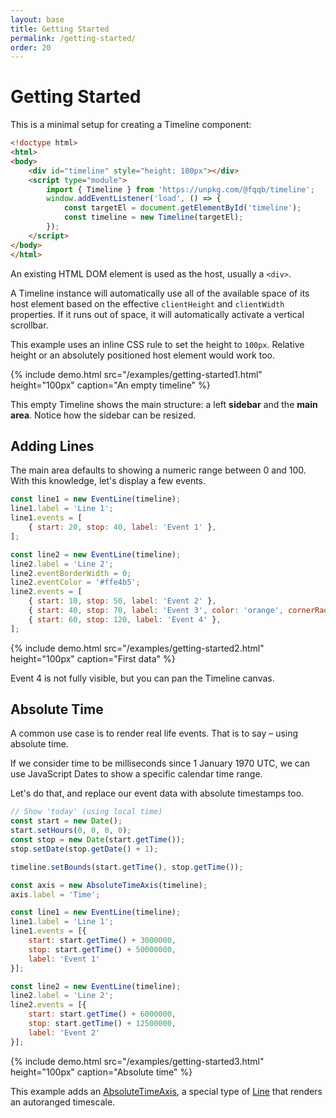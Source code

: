 ```yaml
---
layout: base
title: Getting Started
permalink: /getting-started/
order: 20
---
```


# Getting Started

This is a minimal setup for creating a Timeline component:

```html
<!doctype html>
<html>
<body>
    <div id="timeline" style="height: 100px"></div>
    <script type="module">
        import { Timeline } from 'https://unpkg.com/@fqqb/timeline';
        window.addEventListener('load', () => {
            const targetEl = document.getElementById('timeline');
            const timeline = new Timeline(targetEl);
        });
    </script>
</body>
</html>
```

An existing HTML DOM element is used as the host, usually a `<div>`.

A Timeline instance will automatically use all of the available space of its host element based on the effective `clientHeight` and `clientWidth` properties. If it runs out of space, it will automatically activate a vertical scrollbar.

This example uses an inline CSS rule to set the height to `100px`. Relative height or an absolutely positioned host element would work too.

{% include demo.html src="/examples/getting-started1.html"
                     height="100px"
                     caption="An empty timeline" %}

This empty Timeline shows the main structure: a left **sidebar** and the **main area**. Notice how the sidebar can be resized.


## Adding Lines

The main area defaults to showing a numeric range between 0 and 100. With this knowledge, let's display a few events.

```javascript
const line1 = new EventLine(timeline);
line1.label = 'Line 1';
line1.events = [
    { start: 20, stop: 40, label: 'Event 1' },
];

const line2 = new EventLine(timeline);
line2.label = 'Line 2';
line2.eventBorderWidth = 0;
line2.eventColor = '#ffe4b5';
line2.events = [
    { start: 10, stop: 50, label: 'Event 2' },
    { start: 40, stop: 70, label: 'Event 3', color: 'orange', cornerRadius: 5 },
    { start: 60, stop: 120, label: 'Event 4' },
];
```

{% include demo.html src="/examples/getting-started2.html"
                     height="100px"
                     caption="First data" %}

Event 4 is not fully visible, but you can pan the Timeline canvas.


## Absolute Time

A common use case is to render real life events. That is to say &ndash; using absolute time.

If we consider time to be milliseconds since 1 January 1970 UTC, we can use JavaScript Dates to show a specific calendar time range.

Let's do that, and replace our event data with absolute timestamps too.

```javascript
// Show 'today' (using local time)
const start = new Date();
start.setHours(0, 0, 0, 0);
const stop = new Date(start.getTime());
stop.setDate(stop.getDate() + 1);

timeline.setBounds(start.getTime(), stop.getTime());

const axis = new AbsoluteTimeAxis(timeline);
axis.label = 'Time';

const line1 = new EventLine(timeline);
line1.label = 'Line 1';
line1.events = [{
    start: start.getTime() + 3000000,
    stop: start.getTime() + 50000000,
    label: 'Event 1'
}];

const line2 = new EventLine(timeline);
line2.label = 'Line 2';
line2.events = [{
    start: start.getTime() + 6000000,
    stop: start.getTime() + 12500000,
    label: 'Event 2'
}];
```

{% include demo.html src="/examples/getting-started3.html"
                     height="100px"
                     caption="Absolute time" %}

This example adds an [AbsoluteTimeAxis](/api/AbsoluteTimeAxis/), a special type of [Line](/api/Line/) that renders an autoranged timescale.
